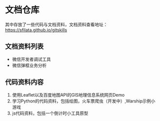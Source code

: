 # 文档仓库
其中存放了一些代码与文档资料，文档资料查看地址：<a href="https://sfilata.github.io/gitskills">https://sfilata.github.io/gitskills</a>

## 文档资料列表
* <a>微信开发者调试工具</a>
* <a>微信弹框业务分析</a>

## 代码资料内容
1. 使用Leaflet以及百度地图API的GIS地理信息系统网页Demo
2. 学习Python的代码资料，包括绘图，火车票爬虫（开发中）,Warship示例小游戏
3. js代码资料，包括一个倒计时小工具原型

